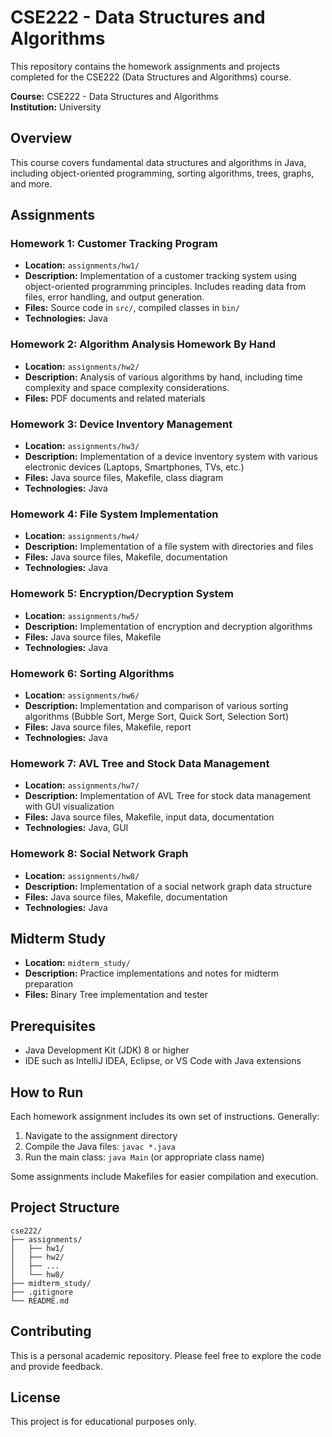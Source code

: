 # CSE222 - Data Structures and Algorithms

This repository contains the homework assignments and projects completed for the CSE222 (Data Structures and Algorithms) course.

**Course:** CSE222 - Data Structures and Algorithms  
**Institution:** University

## Overview

This course covers fundamental data structures and algorithms in Java, including object-oriented programming, sorting algorithms, trees, graphs, and more.

## Assignments

### Homework 1: Customer Tracking Program
- **Location:** `assignments/hw1/`
- **Description:** Implementation of a customer tracking system using object-oriented programming principles. Includes reading data from files, error handling, and output generation.
- **Files:** Source code in `src/`, compiled classes in `bin/`
- **Technologies:** Java

### Homework 2: Algorithm Analysis Homework By Hand
- **Location:** `assignments/hw2/`
- **Description:** Analysis of various algorithms by hand, including time complexity and space complexity considerations.
- **Files:** PDF documents and related materials

### Homework 3: Device Inventory Management
- **Location:** `assignments/hw3/`
- **Description:** Implementation of a device inventory system with various electronic devices (Laptops, Smartphones, TVs, etc.)
- **Files:** Java source files, Makefile, class diagram
- **Technologies:** Java

### Homework 4: File System Implementation
- **Location:** `assignments/hw4/`
- **Description:** Implementation of a file system with directories and files
- **Files:** Java source files, Makefile, documentation
- **Technologies:** Java

### Homework 5: Encryption/Decryption System
- **Location:** `assignments/hw5/`
- **Description:** Implementation of encryption and decryption algorithms
- **Files:** Java source files, Makefile
- **Technologies:** Java

### Homework 6: Sorting Algorithms
- **Location:** `assignments/hw6/`
- **Description:** Implementation and comparison of various sorting algorithms (Bubble Sort, Merge Sort, Quick Sort, Selection Sort)
- **Files:** Java source files, Makefile, report
- **Technologies:** Java

### Homework 7: AVL Tree and Stock Data Management
- **Location:** `assignments/hw7/`
- **Description:** Implementation of AVL Tree for stock data management with GUI visualization
- **Files:** Java source files, Makefile, input data, documentation
- **Technologies:** Java, GUI

### Homework 8: Social Network Graph
- **Location:** `assignments/hw8/`
- **Description:** Implementation of a social network graph data structure
- **Files:** Java source files, Makefile, documentation
- **Technologies:** Java

## Midterm Study
- **Location:** `midterm_study/`
- **Description:** Practice implementations and notes for midterm preparation
- **Files:** Binary Tree implementation and tester

## Prerequisites

- Java Development Kit (JDK) 8 or higher
- IDE such as IntelliJ IDEA, Eclipse, or VS Code with Java extensions

## How to Run

Each homework assignment includes its own set of instructions. Generally:

1. Navigate to the assignment directory
2. Compile the Java files: `javac *.java`
3. Run the main class: `java Main` (or appropriate class name)

Some assignments include Makefiles for easier compilation and execution.

## Project Structure

```
cse222/
├── assignments/
│   ├── hw1/
│   ├── hw2/
│   ├── ...
│   └── hw8/
├── midterm_study/
├── .gitignore
└── README.md
```

## Contributing

This is a personal academic repository. Please feel free to explore the code and provide feedback.

## License

This project is for educational purposes only.